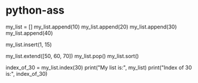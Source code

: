 # python-ass
my_list = []
my_list.append(10)
my_list.append(20) 
my_list.append(30)
my_list.append(40)

my_list.insert(1, 15)

my_list.extend([50, 60, 70])
my_list.pop()
my_list.sort()

index_of_30 = my_list.index(30)
print("My list is:", my_list)
print("Index of 30 is:", index_of_30)
